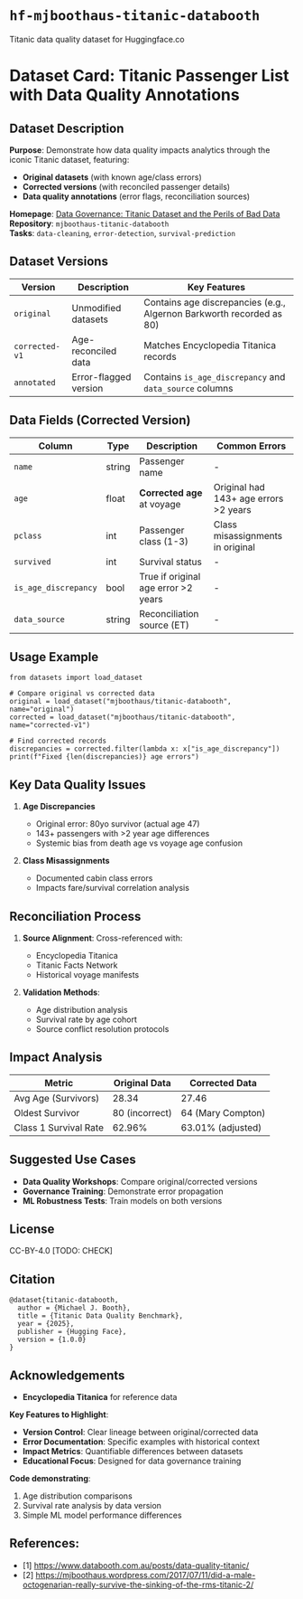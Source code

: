 # `hf-mjboothaus-titanic-databooth`

Titanic data quality dataset for Huggingface.co

# Dataset Card: Titanic Passenger List with Data Quality Annotations

## Dataset Description

**Purpose**: Demonstrate how data quality impacts analytics through the iconic Titanic dataset, featuring:
- **Original datasets** (with known age/class errors)
- **Corrected versions** (with reconciled passenger details)
- **Data quality annotations** (error flags, reconciliation sources)

**Homepage**: [Data Governance: Titanic Dataset and the Perils of Bad Data](https://www.databooth.com.au/posts/data-quality-titanic/)
**Repository**: `mjboothaus-titanic-databooth`  
**Tasks**: `data-cleaning`, `error-detection`, `survival-prediction`

## Dataset Versions
| Version | Description | Key Features |
|---------|-------------|--------------|
| `original` | Unmodified datasets | Contains age discrepancies (e.g., Algernon Barkworth recorded as 80) |
| `corrected-v1` | Age-reconciled data | Matches Encyclopedia Titanica records |
| `annotated` | Error-flagged version | Contains `is_age_discrepancy` and `data_source` columns |

## Data Fields (Corrected Version)
| Column | Type | Description | Common Errors |
|--------|------|-------------|---------------|
| `name` | string | Passenger name | - |
| `age` | float | **Corrected age** at voyage | Original had 143+ age errors >2 years |
| `pclass` | int | Passenger class (1-3) | Class misassignments in original |
| `survived` | int | Survival status | - |
| `is_age_discrepancy` | bool | True if original age error >2 years | - |
| `data_source` | string | Reconciliation source (ET) | - |

## Usage Example
```
from datasets import load_dataset

# Compare original vs corrected data
original = load_dataset("mjboothaus/titanic-databooth", name="original")
corrected = load_dataset("mjboothaus/titanic-databooth", name="corrected-v1")

# Find corrected records
discrepancies = corrected.filter(lambda x: x["is_age_discrepancy"])
print(f"Fixed {len(discrepancies)} age errors")
```

<!-- TODO: Also st.connnector class? And "plain" class too for DuckDB? -->

## Key Data Quality Issues
1. **Age Discrepancies**  
   - Original error: 80yo survivor (actual age 47)
   - 143+ passengers with >2 year age differences
   - Systemic bias from death age vs voyage age confusion

2. **Class Misassignments**  
   - Documented cabin class errors
   - Impacts fare/survival correlation analysis

## Reconciliation Process
1. **Source Alignment**: Cross-referenced with:
   - Encyclopedia Titanica
   - Titanic Facts Network
   - Historical voyage manifests

2. **Validation Methods**:
   - Age distribution analysis
   - Survival rate by age cohort
   - Source conflict resolution protocols

## Impact Analysis
| Metric | Original Data | Corrected Data |
|--------|---------------|----------------|
| Avg Age (Survivors) | 28.34 | 27.46 |
| Oldest Survivor | 80 (incorrect) | 64 (Mary Compton) |
| Class 1 Survival Rate | 62.96% | 63.01% (adjusted) |

## Suggested Use Cases
- **Data Quality Workshops**: Compare original/corrected versions
- **Governance Training**: Demonstrate error propagation
- **ML Robustness Tests**: Train models on both versions

## License
CC-BY-4.0 [TODO: CHECK]

## Citation
```
@dataset{titanic-databooth,
  author = {Michael J. Booth},
  title = {Titanic Data Quality Benchmark},
  year = {2025},
  publisher = {Hugging Face},
  version = {1.0.0}
}
```

## Acknowledgements

- **Encyclopedia Titanica** for reference data

**Key Features to Highlight**:
- **Version Control**: Clear lineage between original/corrected data
- **Error Documentation**: Specific examples with historical context
- **Impact Metrics**: Quantifiable differences between datasets
- **Educational Focus**: Designed for data governance training

<!-- **TODO**: Include a Jupyter / Marimo / Streamlit notebook  -->

**Code demonstrating**:
1. Age distribution comparisons
2. Survival rate analysis by data version
3. Simple ML model performance differences

## References:

- [1] https://www.databooth.com.au/posts/data-quality-titanic/
- [2] https://mjboothaus.wordpress.com/2017/07/11/did-a-male-octogenarian-really-survive-the-sinking-of-the-rms-titanic-2/

